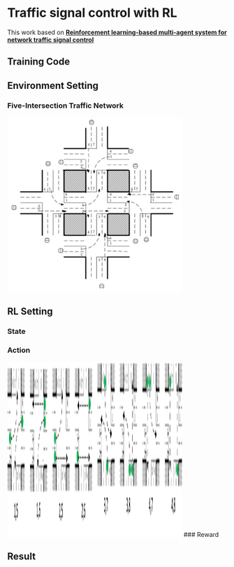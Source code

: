 # Traffic signal control with RL

This work based on [**Reinforcement learning-based multi-agent
system for network traffic signal control**](http://citeseerx.ist.psu.edu/viewdoc/download?doi=10.1.1.232.9789&rep=rep1&type=pdf)

## Training Code



## Environment Setting
### Five-Intersection Traffic Network
<img src="./fig/Intersection.png" width="400" height="400">


## RL Setting
### State

### Action
<img src="./fig/Actions.png" width="400" height="400">
### Reward

## Result


